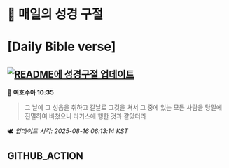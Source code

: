 # 🙏 매일의 성경 구절
# [Daily Bible verse]
## [![README에 성경구절 업데이트](https://github.com/DONGSUKA/first_test/actions/workflows/update-readme-bible.yml/badge.svg)](https://github.com/DONGSUKA/first_test/actions/workflows/update-readme-bible.yml)
<!-- START_BIBLE_VERSE -->
📖 **여호수아 10:35**
> 그 날에 그 성읍을 취하고 칼날로 그것을 쳐서 그 중에 있는 모든 사람을 당일에 진멸하여 바쳤으니 라기스에 행한 것과 같았더라

🕊️ _업데이트 시각: 2025-08-16 06:13:14 KST_
  <!-- END_BIBLE_VERSE -->
## GITHUB_ACTION
